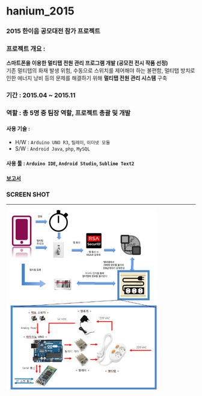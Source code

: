 # hanium_2015

### 2015 한이음 공모대전 참가 프로젝트

### 프로젝트 개요 :  
**스마트폰을 이용한 멀티탭 전원 관리 프로그램 개발 (공모전 전시 작품 선정)**  
기존 멀티탭의 화재 발생 위험, 수동으로 스위치를 제어해야 하는 불편함, 멀티탭 방치로 인한 에너지 낭비 등의 문제를 해결하기 위해 **멀티탭 전원 관리 시스템** 구축


### 기간 : 2015.04 ~ 2015.11

### 역할 : 총 5명 중 **팀장** 역할, 프로젝트 총괄 및 개발

#### **사용 기술** :  
- H/W : `Arduino UNO R3`, `릴레이`, `이더넷 모듈`
- S/W : `Android Java`, `php`, `MySQL`  

#### **사용 툴** : `Arduino IDE`, `Android Studio`, `Sublime Text2`

#### [보고서][1]

### SCREEN SHOT
-------

<img src="img/screen_shot_1.png" width="400px">

[1]: ppt/hanium_2015.pdf